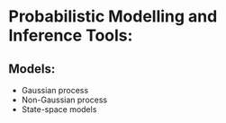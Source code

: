 # Probabilistic Modelling and Inference Tools:

## Models:

* Gaussian process
* Non-Gaussian process
* State-space models